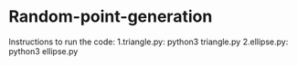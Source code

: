 # Random-point-generation
Instructions to run the code:
1.triangle.py:
    python3 triangle.py
2.ellipse.py:
    python3 ellipse.py
